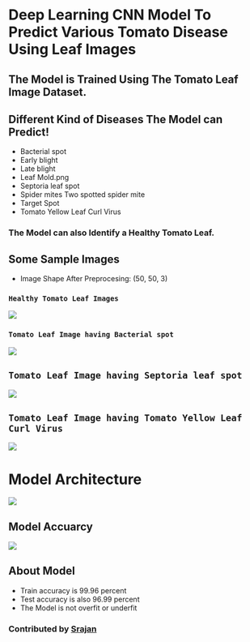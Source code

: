 # Deep Learning CNN Model To Predict Various Tomato Disease Using Leaf Images

## The Model is Trained Using The Tomato Leaf Image Dataset.

## Different Kind of Diseases The Model can Predict!

- Bacterial spot
- Early blight
- Late blight
- Leaf Mold.png
- Septoria leaf spot
- Spider mites Two spotted spider mite
- Target Spot
- Tomato Yellow Leaf Curl Virus

### The Model can also Identify a Healthy Tomato Leaf.

## Some Sample Images

- Image Shape After Preprocesing: (50, 50, 3)

### `Healthy Tomato Leaf Images`
![](https://github.com/srajan-kiyotaka/Tomato-Plant-Disease-Prediction/blob/master/Images/Healthy%20Tomato%20Leaf%20Image.png?raw=true) 

### `Tomato Leaf Image having Bacterial spot`
![](https://github.com/srajan-kiyotaka/Tomato-Plant-Disease-Prediction/blob/master/Images/Tomato%20Leaf%20Image%20having%20Bacterial%20spot.png?raw=true)

## `Tomato Leaf Image having Septoria leaf spot`
![](https://github.com/srajan-kiyotaka/Tomato-Plant-Disease-Prediction/blob/master/Images/Tomato%20Leaf%20Image%20having%20Septoria%20leaf%20spot.png?raw=true)

## `Tomato Leaf Image having Tomato Yellow Leaf Curl Virus`
![](https://github.com/srajan-kiyotaka/Tomato-Plant-Disease-Prediction/blob/master/Images/Tomato%20Leaf%20Image%20having%20Tomato%20Yellow%20Leaf%20Curl%20Virus.png?raw=true)

# Model Architecture
![](https://github.com/srajan-kiyotaka/Tomato-Plant-Disease-Prediction/blob/master/Images/Model%20Architecture.png?raw=true)

## Model Accuarcy
![](https://github.com/srajan-kiyotaka/Tomato-Plant-Disease-Prediction/blob/master/Images/Model%20Accuracy.png?raw=true)

## About Model
- Train accuracy is 99.96 percent
- Test accuracy is also 96.99 percent
- The Model is not overfit or underfit

### Contributed by [Srajan](https://github.com/srajan-kiyotaka)